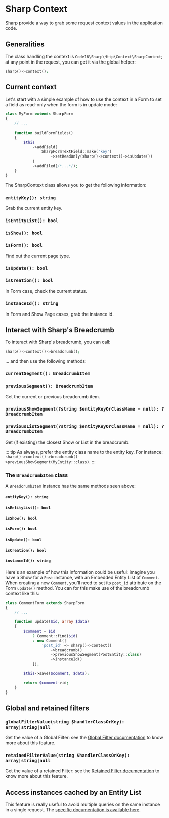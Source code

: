 # Sharp Context

Sharp provide a way to grab some request context values in the application code.

## Generalities

The class handling the context is `Code16\Sharp\Http\Context\SharpContext`; at any point in the request, you can get it via the global helper:

```php
sharp()->context();
```

## Current context

Let's start with a simple example of how to use the context in a Form to set a field as read-only when the form is in update mode:

```php
class MyForm extends SharpForm
{
    // ...
    
    function buildFormFields()
    {
        $this
            ->addField(
                SharpFormTextField::make('key')
                    ->setReadOnly(sharp()->context()->isUpdate())
            )
            ->addFiled(/*...*/);
    }
}
```

The SharpContext class allows you to get the following information: 

### `entityKey(): string`

Grab the current entity key.

### `isEntityList(): bool`
### `isShow(): bool`
### `isForm(): bool`

Find out the current page type.

### `isUpdate(): bool`
### `isCreation(): bool`

In Form case, check the current status.

### `instanceId(): string`

In Form and Show Page cases, grab the instance id.

## Interact with Sharp's Breadcrumb

To interact with Sharp's breadcrumb, you can call:

```php
sharp()->context()->breadcrumb();
```

... and then use the following methods:

### `currentSegment(): BreadcrumbItem`
### `previousSegment(): BreadcrumbItem`

Get the current or previous breadcrumb item.

### `previousShowSegment(?string $entityKeyOrClassName = null): ?BreadcrumbItem`
### `previousListSegment(?string $entityKeyOrClassName = null): ?BreadcrumbItem`

Get (if existing) the closest Show or List in the breadcrumb.

::: tip
As always, prefer the entity class name to the entity key. For instance: `sharp()->context()->breadcrumb()->previousShowSegment(MyEntity::class)`.
:::

### The `BreadcrumbItem` class

A `BreadcrumbItem` instance has the same methods seen above:

#### `entityKey(): string`
#### `isEntityList(): bool`
#### `isShow(): bool`
#### `isForm(): bool`
#### `isUpdate(): bool`
#### `isCreation(): bool`
#### `instanceId(): string`

Here's an example of how this information could be useful: imagine you have a Show for a `Post` instance, with an Embedded Entity List of `Comment`. When creating a new `Comment`, you'll need to set its `post_id` attribute on the Form `update()` method. You can for this make use of the breadcrumb context like this:

```php
class CommentForm extends SharpForm
{
    // ...
    
    function update($id, array $data)
    {
        $comment = $id 
            ? Comment::find($id) 
            : new Comment([
                'post_id' => sharp()->context()
                    ->breadcrumb()
                    ->previousShowSegment(PostEntity::class)
                    ->instanceId()
            ]);

        $this->save($comment, $data);
        
        return $comment->id;
    }
}
```

## Global and retained filters

### `globalFilterValue(string $handlerClassOrKey): array|string|null`

Get the value of a Global Filter: see the [Global Filter documentation](filters.md) to know more about this feature.

### `retainedFilterValue(string $handlerClassOrKey): array|string|null`

Get the value of a retained Filter: see the [Retained Filter documentation](filters.md) to know more about this feature.


## Access instances cached by an Entity List

This feature is really useful to avoid multiple queries on the same instance in a single request. The [specific documentation is available here](avoid-n1-queries-in-entity-lists.md).

